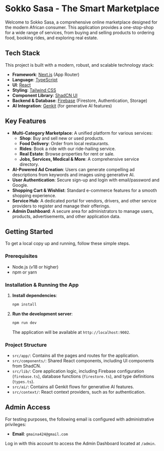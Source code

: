 # Sokko Sasa - The Smart Marketplace

Welcome to Sokko Sasa, a comprehensive online marketplace designed for the modern African consumer. This application provides a one-stop-shop for a wide range of services, from buying and selling products to ordering food, booking rides, and exploring real estate.

## Tech Stack

This project is built with a modern, robust, and scalable technology stack:

-   **Framework**: [Next.js](https://nextjs.org/) (App Router)
-   **Language**: [TypeScript](https://www.typescriptlang.org/)
-   **UI**: [React](https://reactjs.org/)
-   **Styling**: [Tailwind CSS](https://tailwindcss.com/)
-   **Component Library**: [ShadCN UI](https://ui.shadcn.com/)
-   **Backend & Database**: [Firebase](https://firebase.google.com/) (Firestore, Authentication, Storage)
-   **AI Integration**: [Genkit](https://firebase.google.com/docs/genkit) (for generative AI features)

## Key Features

-   **Multi-Category Marketplace**: A unified platform for various services:
    -   **Shop**: Buy and sell new or used products.
    -   **Food Delivery**: Order from local restaurants.
    -   **Rides**: Book a ride with our ride-hailing service.
    -   **Real Estate**: Browse properties for rent or sale.
    -   **Jobs, Services, Medical & More**: A comprehensive service directory.
-   **AI-Powered Ad Creation**: Users can generate compelling ad descriptions from keywords and images using generative AI.
-   **User Authentication**: Secure sign-up and login with email/password and Google.
-   **Shopping Cart & Wishlist**: Standard e-commerce features for a smooth shopping experience.
-   **Service Hub**: A dedicated portal for vendors, drivers, and other service providers to register and manage their offerings.
-   **Admin Dashboard**: A secure area for administrators to manage users, products, advertisements, and other application data.

## Getting Started

To get a local copy up and running, follow these simple steps.

### Prerequisites

-   Node.js (v18 or higher)
-   npm or yarn

### Installation & Running the App

1.  **Install dependencies**:
    ```bash
    npm install
    ```
2.  **Run the development server**:
    ```bash
    npm run dev
    ```
    The application will be available at `http://localhost:9002`.

### Project Structure

-   `src/app/`: Contains all the pages and routes for the application.
-   `src/components/`: Shared React components, including UI components from ShadCN.
-   `src/lib/`: Core application logic, including Firebase configuration (`firebase.ts`), database functions (`firestore.ts`), and type definitions (`types.ts`).
-   `src/ai/`: Contains all Genkit flows for generative AI features.
-   `src/context/`: React context providers, such as for authentication.

## Admin Access

For testing purposes, the following email is configured with administrative privileges:
-   **Email**: `gmaina424@gmail.com`

Log in with this account to access the Admin Dashboard located at `/admin`.